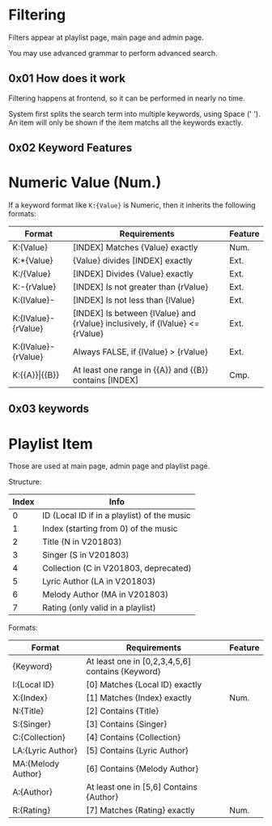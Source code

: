 Filtering
=========

Filters appear at playlist page, main page and admin page.

You may use advanced grammar to perform advanced search.

0x01 How does it work
---------------------

Filtering happens at frontend, so it can be performed in nearly no time.

System first splits the search term into multiple keywords, using Space (' '). An item will only be shown if the item matchs all the keywords exactly.

0x02 Keyword Features
---------------------

# Numeric Value (Num.)

If a keyword format like `K:{Value}` is Numeric, then it inherits the following formats:

| Format              | Requirements                                                                  | Feature |
| ------------------- | ----------------------------------------------------------------------------- | ------- |
| K:{Value}           | [INDEX] Matches {Value} exactly                                               | Num.    |
| K:*{Value}          | {Value} divides [INDEX] exactly                                               | Ext.    |
| K:/{Value}          | [INDEX] Divides {Value} exactly                                               | Ext.    |
| K:-{rValue}         | [INDEX] Is not greater than {rValue}                                          | Ext.    |
| K:{lValue}-         | [INDEX] Is not less than {lValue}                                             | Ext.    |
| K:{lValue}-{rValue} | [INDEX] Is between {lValue} and {rValue} inclusively, if {lValue} <= {rValue} | Ext.    |
| K:{lValue}-{rValue} | Always FALSE, if {lValue} > {rValue}                                          | Ext.    |
| K:{{A}}\|{{B}}      | At least one range in {{A}} and {{B}} contains [INDEX]                        | Cmp.    |

0x03 keywords
-------------

# Playlist Item

Those are used at main page, admin page and playlist page.

Structure:

| Index | Info                                        |
| ----- | ------------------------------------------- |
| 0     | ID (Local ID if in a playlist) of the music |
| 1     | Index (starting from 0) of the music        |
| 2     | Title (N in V201803)                        |
| 3     | Singer (S in V201803)                       |
| 4     | Collection (C in V201803, deprecated)       |
| 5     | Lyric Author (LA in V201803)                |
| 6     | Melody Author (MA in V201803)               |
| 7     | Rating (only valid in a playlist)           |

Formats:

| Format             | Requirements                                     | Feature |
| ------------------ | ------------------------------------------------ | ------- |
| {Keyword}          | At least one in [0,2,3,4,5,6] contains {Keyword} |         |
| I:{Local ID}       | [0] Matches {Local ID} exactly                   |         |
| X:{Index}          | [1] Matches {Index} exactly                      | Num.    |
| N:{Title}          | [2] Contains {Title}                             |         |
| S:{Singer}         | [3] Contains {Singer}                            |         |
| C:{Collection}     | [4] Contains {Collection}                        |         |
| LA:{Lyric Author}  | [5] Contains {Lyric Author}                      |         |
| MA:{Melody Author} | [6] Contains {Melody Author}                     |         |
| A:{Author}         | At least one in [5,6] Contains {Author}          |         |
| R:{Rating}         | [7] Matches {Rating} exactly                     | Num.    |
